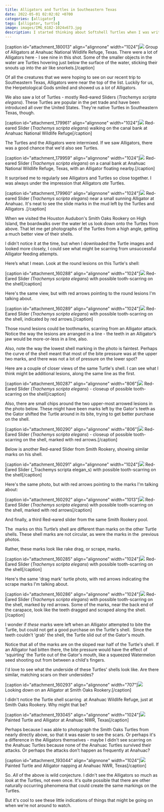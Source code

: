 ```yaml
---
title: Alligators and Turtles in Southeastern Texas
date: 2022-05-01 02:02:02 +0700
categories: [alligator]
tags: [alligator, turtle]
image: images/IMG_6182-1024x673.jpg
description: I started thinking about Softshell Turtles when I was writing about the Red-eared Slider Turtles with possible Alligator tooth marks on them. If the marks on the shells of Sliders really were toothmarks, then how on Earth do Softshell Turtles coexist…
---
```


\[caption id="attachment\_180013" align="alignnone" width="1024"\][![](images/IMG_6182-1024x673.jpg)](https://tightloop.com/blog/wp-content/uploads/2022/05/IMG_6182.jpg) Group of Alligators at Anahuac National Wildlife Refuge, Texas. There were a lot of Alligators here - I see nine in this shot. Some of the smaller objects in the water are Turtles hovering just below the surface of the water, sticking their snouts up into the air like snorkels.\[/caption\]

Of all the creatures that we were hoping to see on our recent trip to Southeastern Texas, Alligators were near the top of the list. Luckily for us, the Herpetological Gods smiled and showed us a _lot_ of Alligators.

<!--more-->

We also saw a lot of Turtles - mostly Red-eared Sliders (_Trachemys scripta elegans_). These Turtles are popular in the pet trade and have been introduced all over the United States. They're native Turtles in Southeastern Texas, though.

\[caption id="attachment\_179961" align="alignnone" width="1024"\][![](images/IMG_4944-1024x682.jpg)](https://tightloop.com/blog/wp-content/uploads/2022/05/IMG_4944-scaled.jpg) Red-eared Slider (_Trachemys scripta elegans_) walking on the canal bank at Anahuac National Wildlife Refuge\[/caption\]

The Turtles and the Alligators were intermixed. If we saw Alligators, there was a good chance that we'd also see Turtles.

\[caption id="attachment\_179959" align="alignnone" width="1024"\][![](images/IMG_4925-1024x764.jpg)](https://tightloop.com/blog/wp-content/uploads/2022/05/IMG_4925.jpg) Red-eared Slider (_Trachemys scripta elegans_) on a canal bank at Anahuac National Wildlife Refuge, Texas, with an Alligator floating nearby.\[/caption\]

It surprised me to regularly see Alligators and Turtles so close together. I was always under the impression that Alligators _ate_ Turtles.

\[caption id="attachment\_179960" align="alignnone" width="1024"\][![](images/IMG_4936-1024x682.jpg)](https://tightloop.com/blog/wp-content/uploads/2022/05/IMG_4936-scaled.jpg) Red-eared Slider (_Trachemys scripta elegans_) near a small sunning Alligator at Anahuac. It's neat to see the slide marks in the mud left by the Turtles and Alligators .\[/caption\]

When we visited the Houston Audubon's Smith Oaks Rookery on High Island, the boardwalks over the water let us look down onto the Turtles from above. That let me get photographs of the Turtles from a high angle, getting a much better view of their shells.

I didn't notice it at the time, but when I downloaded the Turtle images and looked more closely, I could see what might be scarring from unsuccessful Alligator feeding attempts.

Here’s what I mean. Look at the round lesions on this Turtle's shell:

\[caption id="attachment\_160288" align="alignnone" width="1024"\][![](images/IMG_54621-1024x682.jpg)](https://tightloop.com/blog/wp-content/uploads/2022/04/IMG_54621-scaled.jpg) Red-Eared Slider _(Trachemys scripta elegans_) with possible tooth-scarring on the shell\[/caption\]

Here's the same view, but with red arrows pointing to the round lesions I'm talking about.

\[caption id="attachment\_160289" align="alignnone" width="1024"\][![](images/IMG_54621-arrow-1024x682.jpg)](https://tightloop.com/blog/wp-content/uploads/2022/04/IMG_54621-arrow-scaled.jpg) Red-Eared Slider (_Trachemys scripta elegans_) with possible tooth-scarring on the shell, indicated by red arrows.\[/caption\]

Those round lesions could be toothmarks, scarring from an Alligator attack. Notice the way the lesions are arranged in a line - the teeth in an Alligator’s jaw would be more-or-less in a line, also.

Also, note the way the lowest shell marking in the photo is faintest. Perhaps the curve of the shell meant that most of the bite pressure was at the upper two marks, and there was not a lot of pressure on the lower spot?

Here are a couple of closer views of the same Turtle's shell. I can see what I think might be additional lesions, along the same line as the first.

\[caption id="attachment\_160287" align="alignnone" width="806"\][![](images/IMG_5462-806x1024.jpg)](https://tightloop.com/blog/wp-content/uploads/2022/04/IMG_5462.jpg) Red-Eared Slider (_Trachemys scripta elegans_) - closeup of possible tooth-scarring on the shell\[/caption\]

Also, there are small chips around the two upper-most arrowed lesions in the photo below. These might have been marks left by the Gator's teeth as the Gator shifted the Turtle around in its bite, trying to get better purchase on the shell.

\[caption id="attachment\_160290" align="alignnone" width="806"\][![](images/IMG_5462-arrow-806x1024.jpg)](https://tightloop.com/blog/wp-content/uploads/2022/04/IMG_5462-arrow.jpg) Red-Eared Slider (_Trachemys scripta elegans_) - closeup of possible tooth-scarring on the shell, marked with red arrows.\[/caption\]

Below is another Red-eared Slider from Smith Rookery, showing similar marks on his shell.

\[caption id="attachment\_160291" align="alignnone" width="1024"\][![](images/IMG_5467-1024x682.jpg)](https://tightloop.com/blog/wp-content/uploads/2022/04/IMG_5467-scaled.jpg) Red-Eared Slider (_Trachemys scripta elegan_s) with possible tooth-scarring on the shell\[/caption\]

Here's the same photo, but with red arrows pointing to the marks I'm talking about:

\[caption id="attachment\_160292" align="alignnone" width="1013"\][![](images/IMG_5467-arrow-1013x1024.jpg)](https://tightloop.com/blog/wp-content/uploads/2022/04/IMG_5467-arrow.jpg) Red-Eared Slider (_Trachemys scripta elegans_) with possible tooth-scarring on the shell, marked with red arrows\[/caption\]

And finally, a third Red-eared slider from the same Smith Rookery pool.

The  marks on this Turtle’s shell are different than marks on the other Turtle shells. These shell marks are not circular, as were the marks in the  previous photos.

Rather, these marks look like rake drag, or scrape, marks.

\[caption id="attachment\_160285" align="alignnone" width="1024"\][![](images/IMG_5458-1024x682.jpg)](https://tightloop.com/blog/wp-content/uploads/2022/04/IMG_5458-scaled.jpg) Red-Eared Slider (_Trachemys scripta elegans_) with possible tooth-scarring on the shell\[/caption\]

Here's the same 'drag mark' turtle photo, with red arrows indicating the scrape marks I'm talking about.

\[caption id="attachment\_160286" align="alignnone" width="1024"\][![](images/IMG_5458-arrow-1024x719.jpg)](https://tightloop.com/blog/wp-content/uploads/2022/04/IMG_5458-arrow.jpg) Red-Eared Slider (_Trachemys scripta elegans_) with possible tooth-scarring on the shell, marked by red arrows. Some of the marks, near the back end of the carapace, look like the teeth dragged and scraped along the shell.\[/caption\]

I wonder if _these_ marks were left when an Alligator attempted to bite the Turtle, but could not get a good purchase on the Turtle's shell.  Since the teeth couldn't 'grab' the shell, the Turtle slid out of the Gator's mouth.

Notice that all of the marks are on the sloped rear half of the Turtle's shell. If an Alligator had bitten there, the bite pressure would have the effect of 'squirting' the Turtle out of the Gator's mouth, like a squeezed Watermelon seed shooting out from between a child's fingers.

I'd love to see what the underside of these Turtles' shells look like. Are there similar, matching scars on their undersides?

\[caption id="attachment\_160293" align="alignnone" width="707"\][![](images/IMG_5468-707x1024.jpg)](https://tightloop.com/blog/wp-content/uploads/2022/04/IMG_5468.jpg) Looking down on an Alligator at Smith Oaks Rookery.\[/caption\]

I didn't notice the Turtle shell scarring  at Anahuac Wildlife Refuge, just at Smith Oaks Rookery. Why might that be?

\[caption id="attachment\_193045" align="alignnone" width="1024"\][![](images/CE09B268-AEBC-4D21-B4FA-47319E6A4BD0-1024x715.jpeg)](https://tightloop.com/blog/wp-content/uploads/2022/05/CE09B268-AEBC-4D21-B4FA-47319E6A4BD0.jpeg) Painted Turtle and Alligator at Anahuac NWR, Texas\[/caption\]

Perhaps because I was able to photograph the Smith Oaks Turtles from nearly directly above, so that it was easier to see the scars. Or perhaps it's a difference in the Alligators themselves - maybe I didn't see scarring on the Anahuac Turtles because none of the Anahuac Turtles survived their attacks. Or perhaps the attacks don’t happen as frequently at Anahuac?

\[caption id="attachment\_193044" align="alignnone" width="1024"\][![](images/E01558A0-902B-4B9E-9A8F-9ECB63227534-1024x696.jpeg)](https://tightloop.com/blog/wp-content/uploads/2022/05/E01558A0-902B-4B9E-9A8F-9ECB63227534.jpeg) Painted Turtle and Alligator napping at Anahuac NWR, Texas\[/caption\]

So. _All_ of the above is wild conjecture. I didn't see the Alligators so much as _look_ at the Turtles, not even once. It's quite possible that there are other naturally occurring phenomena that could create the same markings on the Turtles.

But it's cool to see these little indications of things that might be going on when we're not around to watch.
